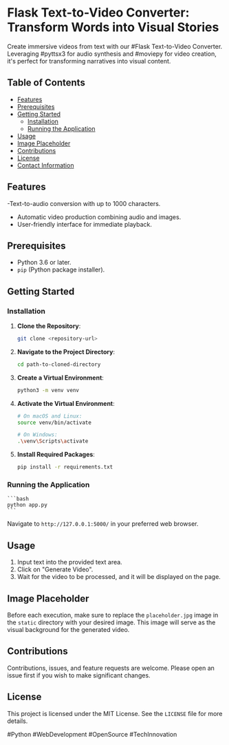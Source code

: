 # Flask Text-to-Video Converter: Transform Words into Visual Stories

Create immersive videos from text with our #Flask Text-to-Video Converter. Leveraging #pyttsx3 for audio synthesis and #moviepy for video creation, it's perfect for transforming narratives into visual content.

## Table of Contents
- [Features](#features)
- [Prerequisites](#prerequisites)
- [Getting Started](#getting-started)
  - [Installation](#installation)
  - [Running the Application](#running-the-application)
- [Usage](#usage)
- [Image Placeholder](#image-placeholder)
- [Contributions](#contributions)
- [License](#license)
- [Contact Information](#contact-information)

## Features
-Text-to-audio conversion with up to 1000 characters.
- Automatic video production combining audio and images.
- User-friendly interface for immediate playback.

## Prerequisites
- Python 3.6 or later.
- `pip` (Python package installer).

## Getting Started

### Installation
1. **Clone the Repository**:
    ```bash
    git clone <repository-url>
    ```

2. **Navigate to the Project Directory**:
    ```bash
    cd path-to-cloned-directory
    ```

3. **Create a Virtual Environment**:
    ```bash
    python3 -m venv venv
    ```

4. **Activate the Virtual Environment**:
    ```bash
    # On macOS and Linux:
    source venv/bin/activate
   
    # On Windows:
    .\venv\Scripts\activate    
    ```

5. **Install Required Packages**:
    ```bash
    pip install -r requirements.txt
    ```

### Running the Application
    ```bash
    python app.py
    ```
Navigate to `http://127.0.0.1:5000/` in your preferred web browser.

## Usage
1. Input text into the provided text area.
2. Click on "Generate Video".
3. Wait for the video to be processed, and it will be displayed on the page.

## Image Placeholder
Before each execution, make sure to replace the `placeholder.jpg` image in the `static` directory with your desired image. This image will serve as the visual background for the generated video.

## Contributions
Contributions, issues, and feature requests are welcome. Please open an issue first if you wish to make significant changes.

## License
This project is licensed under the MIT License. See the `LICENSE` file for more details.

#Python #WebDevelopment #OpenSource #TechInnovation
